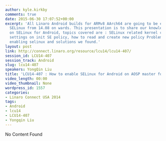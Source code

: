 ```yaml
---
author: kyle.kirkby
comments: true
date: 2015-06-30 17:07:52+00:00
excerpt: 'All Linaro Android builds for ARMv8 AArch64 are going to be enabled for
  SELinux from 14.08 on wards. This presentation is to share our knowledge and understanding
  on SELinux for Android, topics covered are : SELinux related kernel configs SELinux
  settings on init SE policy, how to read and create new policy Problems we met when
  enabling selinux and solutions we found.'
layout: post
link: http://connect.linaro.org/resource/lcu14/lcu14-407/
session_id: LCU14-407
session_track: Android
slug: lcu14-407
speakers: YongQin Liu
title: 'LCU14-407 : How to enable SELinux for Android on AOSP master for ARMv8'
video_length: 00:00
video_thumbnail: None
wordpress_id: 1557
categories:
- Linaro Connect USA 2014
tags:
- Android
- lcu14
- LCU14-407
- Yongqin Liu
---
```


No Content Found
